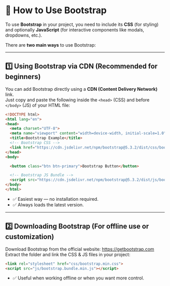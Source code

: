 # 🔹 How to Use Bootstrap

To use **Bootstrap** in your project, you need to include its **CSS** (for styling) and optionally **JavaScript** (for interactive components like modals, dropdowns, etc.).

There are **two main ways** to use Bootstrap:

---

## 1️⃣ Using Bootstrap via CDN (Recommended for beginners)

You can add Bootstrap directly using a **CDN (Content Delivery Network)** link.  
Just copy and paste the following inside the `<head>` (CSS) and before `</body>` (JS) of your HTML file:

```html
<!DOCTYPE html>
<html lang="en">
<head>
  <meta charset="UTF-8">
  <meta name="viewport" content="width=device-width, initial-scale=1.0">
  <title>Bootstrap Example</title>
  <!-- Bootstrap CSS -->
  <link href="https://cdn.jsdelivr.net/npm/bootstrap@5.3.2/dist/css/bootstrap.min.css" rel="stylesheet">
</head>
<body>

  <button class="btn btn-primary">Bootstrap Button</button>

  <!-- Bootstrap JS Bundle -->
  <script src="https://cdn.jsdelivr.net/npm/bootstrap@5.3.2/dist/js/bootstrap.bundle.min.js"></script>
</body>
</html>
```

- ✅ Easiest way — no installation required.
- ✅ Always loads the latest version.

---

## 2️⃣ Downloading Bootstrap (For offline use or customization)

Download Bootstrap from the official website: https://getbootstrap.com
Extract the folder and link the CSS & JS files in your project:

```html
<link rel="stylesheet" href="css/bootstrap.min.css">
<script src="js/bootstrap.bundle.min.js"></script>
```
- ✅ Useful when working offline or when you want more control.
